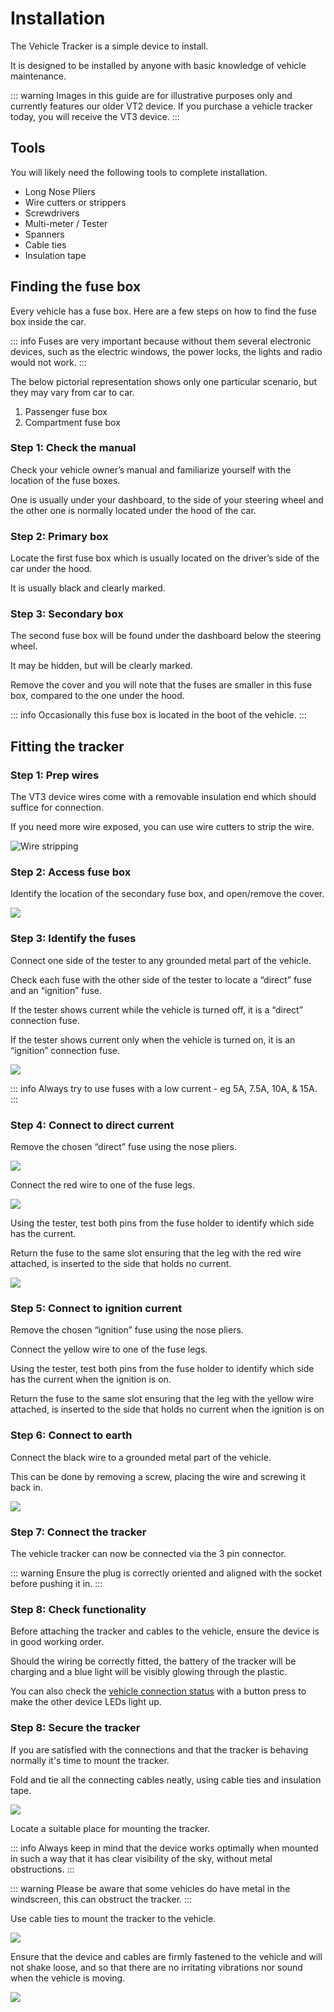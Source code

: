 # Installation

The Vehicle Tracker is a simple device to install.

It is designed to be installed by anyone with basic knowledge of vehicle maintenance.

::: warning
Images in this guide are for illustrative purposes only and currently features our older VT2 device.
If you purchase a vehicle tracker today, you will receive the VT3 device.
:::

## Tools

You will likely need the following tools to complete installation.

<v-row>
    <v-col
        v-for="(image, index) in toolImageUrls"
        :key="index"
        class="d-flex child-flex"
        cols="toolImageUrls.length"
    >
        <v-img
            :lazy-src="image"
            :src="image"
            aspect-ratio="1"
            class="bg-grey-lighten-2"
            cover
        >
            <template v-slot:placeholder>
                <v-row
                    align="center"
                    class="fill-height ma-0"
                    justify="center"
                >
                    <v-progress-circular
                        color="grey-lighten-5"
                        indeterminate
                    ></v-progress-circular>
                </v-row>
            </template>
        </v-img>
    </v-col>
</v-row>

<script>
// TODO factor this out into a component
export default {
    data() {
        return {
            toolImageUrls: [
                "https://upload.wikimedia.org/wikipedia/commons/1/1e/Alicate_boca_redonda.png",
                "https://upload.wikimedia.org/wikipedia/commons/thumb/e/eb/Wire_cutter_-_Sept._2013.jpg/640px-Wire_cutter_-_Sept._2013.jpg",
                "https://upload.wikimedia.org/wikipedia/commons/thumb/3/39/Swisstools_Screwdrivers_ESD_VDE.jpg/640px-Swisstools_Screwdrivers_ESD_VDE.jpg",
                "https://upload.wikimedia.org/wikipedia/commons/thumb/0/0b/2017_Cyfrowy_miernik_uniwersalny.jpg/640px-2017_Cyfrowy_miernik_uniwersalny.jpg",
                "https://upload.wikimedia.org/wikipedia/commons/thumb/4/42/Bremsleitungsschluessel.JPG/639px-Bremsleitungsschluessel.JPG",
                "https://upload.wikimedia.org/wikipedia/commons/thumb/2/2f/Cable_ties.jpg/640px-Cable_ties.jpg",
                "https://upload.wikimedia.org/wikipedia/commons/thumb/b/b6/Rolls_of_adhesive_tape.jpg/640px-Rolls_of_adhesive_tape.jpg",
            ],
        };
    },
};
</script>

 - Long Nose Pliers
 - Wire cutters or strippers
 - Screwdrivers
 - Multi-meter / Tester
 - Spanners
 - Cable ties
 - Insulation tape

## Finding the fuse box

Every vehicle has a fuse box. Here are a few steps on how to find the fuse box inside the car.

::: info
Fuses are very important because without them several electronic devices, such as the electric windows, the power locks, the lights and radio would not work.
:::

The below pictorial representation shows only one particular scenario, but they may vary from car to car.

<!-- TODO factor this out into a component -->
<v-row>
    <v-col>
        <v-img
            src='https://i.imgur.com/xvugmzY.png'
            alt='Example diagram of fusebox locations'
            max-width="250px"
        />
    </v-col>
    <v-col>
        <ol>
            <li>Passenger fuse box</li>
            <li>Compartment fuse box</li>
        </ol>
    </v-col>
</v-row>

### Step 1: Check the manual

Check your vehicle owner’s manual and familiarize yourself with the location of the fuse boxes.

One is usually under your dashboard, to the side of your steering wheel and the other one is normally located under the hood of the car.

### Step 2: Primary box

Locate the first fuse box which is usually located on the driver’s side of the car under the hood.

It is usually black and clearly marked.

### Step 3: Secondary box

The second fuse box will be found under the dashboard below the steering wheel.

It may be hidden, but will be clearly marked.

Remove the cover and you will note that the fuses are smaller in this fuse box, compared to the one under the hood.

::: info
Occasionally this fuse box is located in the boot of the vehicle.
:::

## Fitting the tracker

### Step 1: Prep wires

The VT3 device wires come with a removable insulation end which should suffice for connection.

If you need more wire exposed, you can use wire cutters to strip the wire.

![Wire stripping](https://i.imgur.com/F2ROuT5.png)

### Step 2: Access fuse box

Identify the location of the secondary fuse box, and open/remove the cover.

![](https://upload.wikimedia.org/wikipedia/commons/thumb/7/7a/Car_fuse_box_Layout.jpg/640px-Car_fuse_box_Layout.jpg)

### Step 3: Identify the fuses

Connect one side of the tester to any grounded metal part of the vehicle.

Check each fuse with the other side of the tester to locate a “direct” fuse and an “ignition” fuse.

If the tester shows current while the vehicle is turned off, it is a “direct” connection fuse.

If the tester shows current only when the vehicle is turned on, it is an “ignition” connection fuse.

![](https://i.imgur.com/D3d4c4K.png)

::: info
Always try to use fuses with a low current - eg 5A, 7.5A, 10A, & 15A.
:::

### Step 4: Connect to direct current

Remove the chosen “direct” fuse using the nose pliers.

![](https://i.imgur.com/xubSP5V.png)

Connect the red wire to one of the fuse legs.

![](https://i.imgur.com/iafp2W9.png)

Using the tester, test both pins from the fuse holder to identify which side has the current.

Return the fuse to the same slot ensuring that the leg with the red wire attached, is inserted to the side that holds no current.

![](https://i.imgur.com/jFVRuv3.png)

### Step 5: Connect to ignition current

Remove the chosen “ignition” fuse using the nose pliers.

Connect the yellow wire to one of the fuse legs.

Using the tester, test both pins from the fuse holder to identify which side has the current when the ignition is on.

Return the fuse to the same slot ensuring that the leg with the yellow wire attached, is inserted to the side that holds no current when the ignition is on

### Step 6: Connect to earth

Connect the black wire to a grounded metal part of the vehicle.

This can be done by removing a screw, placing the wire and screwing it back in.

![](https://i.imgur.com/qSuXSXQ.png)

### Step 7: Connect the tracker

The vehicle tracker can now be connected via the 3 pin connector.

::: warning
Ensure the plug is correctly oriented and aligned with the socket before pushing it in.
:::

<!-- ![](https://i.imgur.com/c7zaNPd.png) TODO update image of cable connection for VT3 -->


### Step 8: Check functionality

Before attaching the tracker and cables to the vehicle, ensure the device is in good working order.

Should the wiring be correctly fitted, the battery of the tracker will be charging and a blue light will be visibly glowing through the plastic.

You can also check the [vehicle connection status](/devices/vehicle/#vehicle-connection-status) with a button press to make the other device LEDs light up.

### Step 8: Secure the tracker

If you are satisfied with the connections and that the tracker is behaving normally it's time to mount the tracker.

Fold and tie all the connecting cables neatly, using cable ties and insulation tape.

![](https://i.imgur.com/SaDkRZw.png)

Locate a suitable place for mounting the tracker.

::: info
Always keep in mind that the device works optimally when mounted in such a way that it has clear visibility of the sky, without metal obstructions.
:::

::: warning
Please be aware that some vehicles do have metal in the windscreen, this can obstruct the tracker.
:::

Use cable ties to mount the tracker to the vehicle.

![](https://i.imgur.com/Kp9WmiA.png)

Ensure that the device and cables are firmly fastened to the vehicle and will not shake loose, and so that there are no irritating vibrations nor sound when the vehicle is moving.

![](https://i.imgur.com/qhWL4qk.png)
